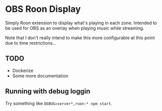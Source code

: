 # OBS Roon Display
Simply Roon extension to display what's playing in each zone. Intended to be used for OBS as an overlay when playing music while streaming.

Note that I don't really intend to make this more configurable at this point due to time restrictions...

## TODO
* Dockerize
* Some more documentation

## Running with debug loggin
Try something like `DEBUG=server*,roon:* npm start`.
